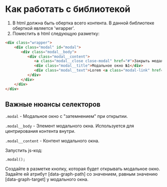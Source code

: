 # Как работать с библиотекой
1. В html должна быть обертка всего контента. В данной библиотеке оберткой является 'wrapper'.
1. Поместить в html следующую разметку:
```html
<div class="wrapper">
    <div class="modal" id="modal">
       <div class="modal__body">
          <div class="modal__content">
             <a class="modal__close close-modal" href="#">Закрыть модальное окно</a>
             <div class="modal__title">Модальное окно №1</div>
             <div class="modal__text">Lorem <a class="modal-link" href="#modal__2"></div>
          </div>
       </div>
    </div>
</div>
```
## Важные нюансы селекторов
`.modal` - Модальное окно с "затемнением" при открытии.

`.modal__body` - Элемент модального окна. Используется для центрирования контента внутри.

`.modal__content` - Контент модального окна.

Запустить js-код:

`.modal();`

Создайте в разметке кнопку, которая будет открывать модальное окно. Задайте ей атрибут [data-graph-path] со значением, равным значению [data-graph-target] у модального окна.
